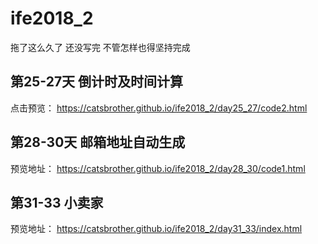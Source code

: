 # ife2018_2
拖了这么久了 还没写完 不管怎样也得坚持完成

## 第25-27天 倒计时及时间计算
点击预览： https://catsbrother.github.io/ife2018_2/day25_27/code2.html
## 第28-30天 邮箱地址自动生成 
预览地址： https://catsbrother.github.io/ife2018_2/day28_30/code1.html
## 第31-33  小卖家
预览地址： https://catsbrother.github.io/ife2018_2/day31_33/index.html
